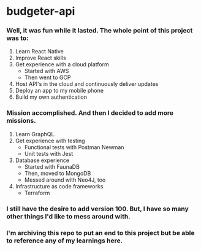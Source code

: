 # budgeter-api

### Well, it was fun while it lasted. The whole point of this project was to:
1. Learn React Native
2. Improve React skills
3. Get experience with a cloud platform 
   - Started with AWS
   - Then went to GCP
4. Host API's in the cloud and continuously deliver updates
5. Deploy an app to my mobile phone
6. Build my own authentication

### Mission accomplished. And then I decided to add more missions.
1. Learn GraphQL. 
2. Get experience with testing
   - Functional tests with Postman Newman
   - Unit tests with Jest
3. Database experience
   - Started with FaunaDB
   - Then, moved to MongoDB
   - Messed around with Neo4J, too
4. Infrastructure as code frameworks 
   - Terraform

### I still have the desire to add version 100. But, I have so many other things I'd like to mess around with.
### I'm archiving this repo to put an end to this project but be able to reference any of my learnings here.

